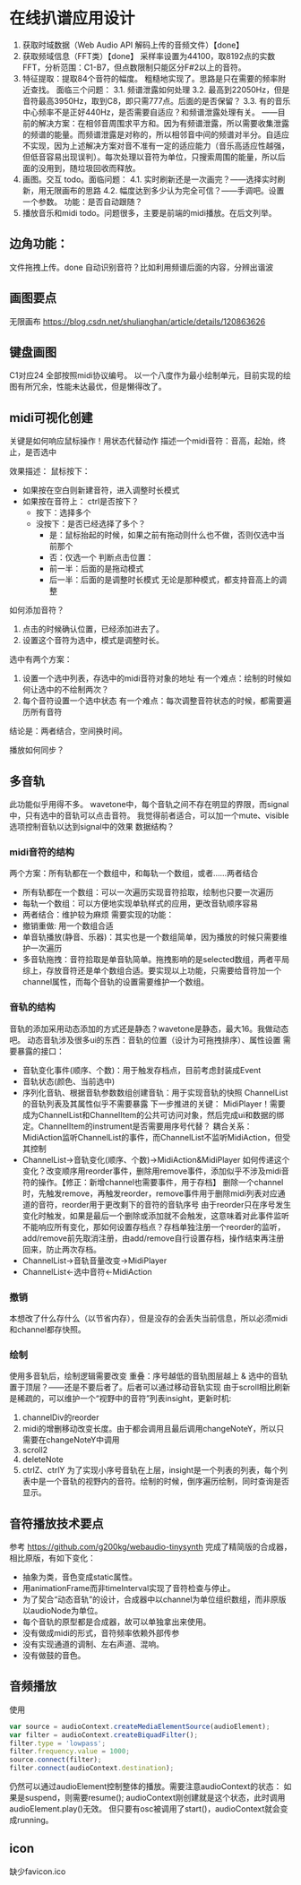 # 在线扒谱应用设计
1. 获取时域数据（Web Audio API 解码上传的音频文件）【done】
2. 获取频域信息（FFT类）【done】
采样率设置为44100，取8192点的实数FFT，分析范围：C1-B7，但点数限制只能区分F#2以上的音符。
3. 特征提取：提取84个音符的幅度。
粗糙地实现了。思路是只在需要的频率附近查找。
面临三个问题：
3.1. 频谱泄露如何处理
3.2. 最高到22050Hz，但是音符最高3950Hz，取到C8，即只需777点。后面的是否保留？
3.3. 有的音乐中心频率不是正好440Hz，是否需要自适应？和频谱泄露处理有关。
——目前的解决方案：在相邻音周围求平方和。因为有频谱泄露，所以需要收集泄露的频谱的能量。而频谱泄露是对称的，所以相邻音中间的频谱对半分。自适应不实现，因为上述解决方案对音不准有一定的适应能力（音乐高适应性越强，但低音容易出现误判）。每次处理以音符为单位，只搜索周围的能量，所以后面的没用到，随垃圾回收而释放。
4. 画图。交互
todo。面临问题：
4.1. 实时刷新还是一次画完？——选择实时刷新，用无限画布的思路
4.2. 幅度达到多少认为完全可信？——手调吧。设置一个参数。
功能：是否自动跟随？
5. 播放音乐和midi
todo。问题很多，主要是前端的midi播放。在后文列举。

## 边角功能：
文件拖拽上传。done
自动识别音符？比如利用频谱后面的内容，分辨出谐波

## 画图要点
无限画布 https://blog.csdn.net/shulianghan/article/details/120863626

## 键盘画图
C1对应24 全部按照midi协议编号。
以一个八度作为最小绘制单元，目前实现的绘图有所冗余，性能未达最优，但是懒得改了。

## midi可视化创建
关键是如何响应鼠标操作！用状态代替动作
描述一个midi音符：音高，起始，终止，是否选中

效果描述：
鼠标按下：
- 如果按在空白则新建音符，进入调整时长模式
- 如果按在音符上：
    ctrl是否按下？
    - 按下：选择多个
    - 没按下：是否已经选择了多个？
        - 是：鼠标抬起的时候，如果之前有拖动则什么也不做，否则仅选中当前那个
        - 否：仅选一个
        判断点击位置：
        - 前一半：后面的是拖动模式
        - 后一半：后面的是调整时长模式
        无论是那种模式，都支持音高上的调整

如何添加音符？
1. 点击的时候确认位置，已经添加进去了。
2. 设置这个音符为选中，模式是调整时长。

选中有两个方案：
1. 设置一个选中列表，存选中的midi音符对象的地址
有一个难点：绘制的时候如何让选中的不绘制两次？
2. 每个音符设置一个选中状态
有一个难点：每次调整音符状态的时候，都需要遍历所有音符

结论是：两者结合，空间换时间。

播放如何同步？

## 多音轨
此功能似乎用得不多。
wavetone中，每个音轨之间不存在明显的界限，而signal中，只有选中的音轨可以点击音符。
我觉得前者适合，可以加一个mute、visible选项控制音轨以达到signal中的效果
数据结构？
### midi音符的结构
两个方案：所有轨都在一个数组中，和每轨一个数组，或者……两者结合
- 所有轨都在一个数组：可以一次遍历实现音符拾取，绘制也只要一次遍历
- 每轨一个数组：可以方便地实现单轨样式的应用，更改音轨顺序容易
- 两者结合：维护较为麻烦
需要实现的功能：
- 撤销重做: 用一个数组合适
- 单音轨播放(静音、乐器)：其实也是一个数组简单，因为播放的时候只需要维护一次遍历
- 多音轨拖拽：音符拾取是单音轨简单。拖拽影响的是selected数组，两者平局
综上，存放音符还是单个数组合适。要实现以上功能，只需要给音符加一个channel属性，而每个音轨的设置需要维护一个数组。

### 音轨的结构
音轨的添加采用动态添加的方式还是静态？wavetone是静态，最大16。我做动态吧。
动态音轨涉及很多ui的东西：音轨的位置（设计为可拖拽排序）、属性设置
需要暴露的接口：
- 音轨变化事件(顺序、个数)：用于触发存档点，目前考虑封装成Event
- 音轨状态(颜色、当前选中)
- 序列化音轨、根据音轨参数数组创建音轨：用于实现音轨的快照
ChannelList的音轨列表及其属性似乎不需要暴露
下一步推进的关键：
MidiPlayer！需要成为ChannelList和ChannelItem的公共可访问对象，然后完成ui和数据的绑定。ChannelItem的instrument是否需要用序号代替？
耦合关系：
MidiAction监听ChannelList的事件，而ChannelList不监听MidiAction，但受其控制
- ChannelList->音轨变化(顺序、个数)->MidiAction&MidiPlayer
    如何传递这个变化？改变顺序用reorder事件，删除用remove事件，添加似乎不涉及midi音符的操作。【修正：新增channel也需要事件，用于存档】
    删除一个channel时，先触发remove，再触发reorder，remove事件用于删除midi列表对应通道的音符，reorder用于更改剩下的音符的音轨序号
    由于reorder只在序号发生变化时触发，如果是最后一个删除或添加就不会触发，这意味着对此事件监听不能响应所有变化，那如何设置存档点？存档单独注册一个reorder的监听，add/remove前先取消注册，由add/remove自行设置存档，操作结束再注册回来，防止两次存档。
- ChannelList->音轨音量改变->MidiPlayer
- ChannelList<-选中音符<-MidiAction

### 撤销
本想改了什么存什么（以节省内存），但是没存的会丢失当前信息，所以必须midi和channel都存快照。

### 绘制
使用多音轨后，绘制逻辑需要改变
重叠：序号越低的音轨图层越上 & 选中的音轨置于顶层？——还是不要后者了。后者可以通过移动音轨实现
由于scroll相比刷新是稀疏的，可以维护一个“视野中的音符”列表insight，更新时机:
1. channelDiv的reorder
2. midi的增删移动改变长度。由于都会调用且最后调用changeNoteY，所以只需要在changeNoteY中调用
3. scroll2
4. deleteNote
5. ctrlZ、ctrlY
为了实现小序号音轨在上层，insight是一个列表的列表，每个列表中是一个音轨的视野内的音符。绘制的时候，倒序遍历绘制，同时查询是否显示。

## 音符播放技术要点
参考 https://github.com/g200kg/webaudio-tinysynth 完成了精简版的合成器，相比原版，有如下变化：
- 抽象为类，音色变成static属性。
- 用animationFrame而非timeInterval实现了音符检查与停止。
- 为了契合“动态音轨”的设计，合成器中以channel为单位组织数组，而非原版以audioNode为单位。
- 每个音轨的原型都是合成器，故可以单独拿出来使用。
- 没有做成midi的形式，音符频率依赖外部传参
- 没有实现通道的调制、左右声道、混响。
- 没有做鼓的音色。

## 音频播放
使用<audio>管理，因为方便。为了实现EQ效果：
```js
var source = audioContext.createMediaElementSource(audioElement);
var filter = audioContext.createBiquadFilter();
filter.type = 'lowpass';
filter.frequency.value = 1000;
source.connect(filter);
filter.connect(audioContext.destination);
```
仍然可以通过audioElement控制整体的播放。需要注意audioContext的状态：
如果是suspend，则需要resume(); audioContext刚创建就是这个状态，此时调用audioElement.play()无效。
但只要有osc被调用了start()，audioContext就会变成running。


## icon
缺少favicon.ico